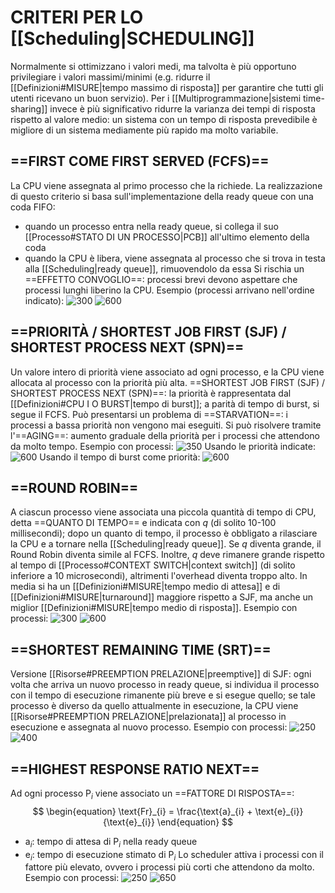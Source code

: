# CRITERI PER LO [[Scheduling|SCHEDULING]]
Normalmente si ottimizzano i valori medi, ma talvolta è più opportuno privilegiare i valori massimi/minimi (e.g. ridurre il [[Definizioni#MISURE|tempo massimo di risposta]] per garantire che tutti gli utenti ricevano un buon servizio).
Per i [[Multiprogrammazione|sistemi time-sharing]] invece è più significativo ridurre la varianza dei tempi di risposta rispetto al valore medio: un sistema con un tempo di risposta prevedibile è migliore di un sistema mediamente più rapido ma molto variabile.

## ==FIRST COME FIRST SERVED (FCFS)==
La CPU viene assegnata al primo processo che la richiede.
La realizzazione di questo criterio si basa sull'implementazione della ready queue con una coda FIFO:
- quando un processo entra nella ready queue, si collega il suo [[Processo#STATO DI UN PROCESSO|PCB]] all'ultimo elemento della coda
- quando la CPU è libera, viene assegnata al processo che si trova in testa alla [[Scheduling|ready queue]], rimuovendolo da essa
Si rischia un ==EFFETTO CONVOGLIO==: processi brevi devono aspettare che processi lunghi liberino la CPU.
Esempio (processi arrivano nell'ordine indicato):
![300](fcfs.png)
![600](gantt_esempio.png)

## ==PRIORITÀ / SHORTEST JOB FIRST (SJF) / SHORTEST PROCESS NEXT (SPN)==
Un valore intero di priorità viene associato ad ogni processo, e la CPU viene allocata al processo con la priorità più alta.
==SHORTEST JOB FIRST (SJF) / SHORTEST PROCESS NEXT (SPN)==: la priorità è rappresentata dal [[Definizioni#CPU I O BURST|tempo di burst]]; a parità di tempo di burst, si segue il FCFS.
Può presentarsi un problema di ==STARVATION==: i processi a bassa priorità non vengono mai eseguiti. Si può risolvere tramite l'==AGING==: aumento graduale della priorità per i processi che attendono da molto tempo.
Esempio con processi:
![350](priorità1.png)
Usando le priorità indicate:
![600](priorità2.png)
Usando il tempo di burst come priorità:
![600](sjf.png)

## ==ROUND ROBIN==
A ciascun processo viene associata una piccola quantità di tempo di CPU, detta ==QUANTO DI TEMPO== e indicata con _q_ (di solito 10-100 millisecondi); dopo un quanto di tempo, il processo è obbligato a rilasciare la CPU e a tornare nella [[Scheduling|ready queue]].
Se _q_ diventa grande, il Round Robin diventa simile al FCFS. Inoltre, _q_ deve rimanere grande rispetto al tempo di [[Processo#CONTEXT SWITCH|context switch]] (di solito inferiore a 10 microsecondi), altrimenti l'overhead diventa troppo alto.
In media si ha un [[Definizioni#MISURE|tempo medio di attesa]] e di [[Definizioni#MISURE|turnaround]] maggiore rispetto a SJF, ma anche un miglior [[Definizioni#MISURE|tempo medio di risposta]].
Esempio con processi:
![300](rr1.png)
![600](rr2.png)

## ==SHORTEST REMAINING TIME (SRT)==
Versione [[Risorse#PREEMPTION PRELAZIONE|preemptive]] di SJF: ogni volta che arriva un nuovo processo in ready queue, si individua il processo con il tempo di esecuzione rimanente più breve e si esegue quello; se tale processo è diverso da quello attualmente in esecuzione, la CPU viene [[Risorse#PREEMPTION PRELAZIONE|prelazionata]] al processo in esecuzione e assegnata al nuovo processo.
Esempio con processi:
![250](srthrrn.png)
![400](srt.png)

## ==HIGHEST RESPONSE RATIO NEXT==
Ad ogni processo $\text{P}_{i}$ viene associato un ==FATTORE DI RISPOSTA==:
$$
\begin{equation}
\text{Fr}_{i} = \frac{\text{a}_{i} + \text{e}_{i}}{\text{e}_{i}}
\end{equation}
$$
- $\text{a}_{i}$: tempo di attesa di $\text{P}_{i}$ nella ready queue
- $\text{e}_{i}$: tempo di esecuzione stimato di $\text{P}_{i}$
Lo scheduler attiva i processi con il fattore più elevato, ovvero i processi più corti che attendono da molto.
Esempio con processi:
![250](srthrrn.png)
![650](hrrn.png)